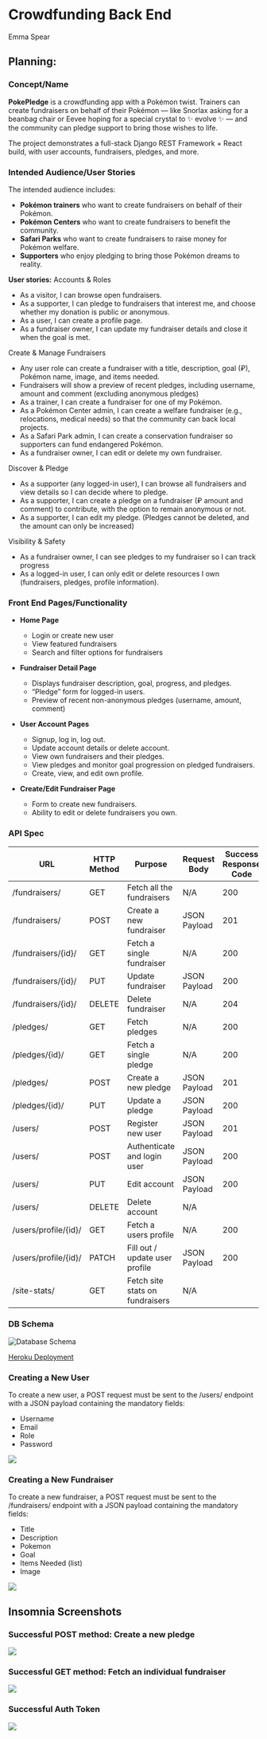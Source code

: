 # Crowdfunding Back End
Emma Spear

## Planning:
### Concept/Name
**PokePledge** is a crowdfunding app with a Pokémon twist. 
Trainers can create fundraisers on behalf of their Pokémon — like Snorlax asking for a beanbag chair or Eevee hoping for a special crystal to ✨ evolve ✨ — and the community can pledge support to bring those wishes to life.  

The project demonstrates a full-stack Django REST Framework + React build, with user accounts, fundraisers, pledges, and more.

### Intended Audience/User Stories
The intended audience includes:
- **Pokémon trainers** who want to create fundraisers on behalf of their Pokémon. 
- **Pokémon Centers** who want to create fundraisers to benefit the community.
- **Safari Parks** who want to create fundraisers to raise money for Pokémon welfare. 
- **Supporters** who enjoy pledging to bring those Pokémon dreams to reality.  

**User stories:**
Accounts & Roles
- As a visitor, I can browse open fundraisers.
- As a supporter, I can pledge to fundraisers that interest me, and choose whether my donation is public or anonymous.
- As a user, I can create a profile page.
- As a fundraiser owner, I can update my fundraiser details and close it when the goal is met.

Create & Manage Fundraisers
- Any user role can create a fundraiser with a title, description, goal (₽), Pokémon name, image, and items needed. 
- Fundraisers will show a preview of recent pledges, including username, amount and comment (excluding anonymous pledges)
- As a trainer, I can create a fundraiser for one of my Pokémon. 
- As a Pokémon Center admin, I can create a welfare fundraiser (e.g., relocations, medical needs) so that the community can back local projects.
- As a Safari Park admin, I can create a conservation fundraiser so supporters can fund endangered Pokémon.
- As a fundraiser owner, I can edit or delete my own fundraiser.

Discover & Pledge
- As a supporter (any logged-in user), I can browse all fundraisers and view details so I can decide where to pledge.
- As a supporter, I can create a pledge on a fundraiser (₽ amount and comment) to contribute, with the option to remain anonymous or not.
- As a supporter, I can edit my pledge. (Pledges cannot be deleted, and the amount can only be increased)

Visibility & Safety
- As a fundraiser owner, I can see pledges to my fundraiser so I can track progress
- As a logged-in user, I can only edit or delete resources I own (fundraisers, pledges, profile information).


### Front End Pages/Functionality
- **Home Page**
  - Login or create new user
  - View featured fundraisers
  - Search and filter options for fundraisers

- **Fundraiser Detail Page**
  - Displays fundraiser description, goal, progress, and pledges.  
  - “Pledge” form for logged-in users.  
  - Preview of recent non-anonymous pledges (username, amount, comment)

- **User Account Pages**
  - Signup, log in, log out. 
  - Update account details or delete account.
  - View own fundraisers and their pledges. 
  - View pledges and monitor goal progression on pledged fundraisers.
  - Create, view, and edit own profile.

- **Create/Edit Fundraiser Page**
  - Form to create new fundraisers.
  - Ability to edit or delete fundraisers you own. 

### API Spec


| URL                  | HTTP Method | Purpose                        | Request Body | Success Response Code | Authentication/Authorisation |
| -------------------- | ----------- | ------------------------------ | ------------ | --------------------- | ---------------------------- |
| /fundraisers/        | GET         | Fetch all the fundraisers      | N/A          | 200                   | None                         |
| /fundraisers/        | POST        | Create a new fundraiser        | JSON Payload | 201                   | Any logged in user           |
| /fundraisers/{id}/   | GET         | Fetch a single fundraiser      | N/A          | 200                   | None                         |
| /fundraisers/{id}/   | PUT         | Update fundraiser              | JSON Payload | 200                   | Fundraiser owner             |
| /fundraisers/{id}/   | DELETE      | Delete fundraiser              | N/A          | 204                   | Fundraiser owner             |
| /pledges/            | GET         | Fetch pledges                  | N/A          | 200                   | None                         |
| /pledges/{id}/       | GET         | Fetch a single pledge          | N/A          | 200                   | None                         |
| /pledges/            | POST        | Create a new pledge            | JSON Payload | 201                   | Any logged in user           |
| /pledges/{id}/       | PUT         | Update a pledge                | JSON Payload | 200                   | Pledge owner                 |
| /users/              | POST        | Register new user              | JSON Payload | 201                   | None                         |
| /users/              | POST        | Authenticate and login user    | JSON Payload | 200                   | None                         |
| /users/              | PUT         | Edit account                   | JSON Payload | 200                   | Account owner                |
| /users/              | DELETE      | Delete account                 | N/A          |                       | Account owner                |
| /users/profile/{id}/ | GET         | Fetch a users profile          | N/A          | 200                   | Any logged in user           |
| /users/profile/{id}/ | PATCH         | Fill out / update user profile | JSON Payload | 200                   | Profile owner                |
|/site-stats/ | GET | Fetch site stats on fundraisers | N/A | 
### DB Schema
![Database Schema](database.drawio.svg)

[Heroku Deployment](https://pokepledge-8bbc7b3617c3.herokuapp.com/)

### Creating a New User
To create a new user, a POST request must be sent to the /users/ endpoint with a JSON payload containing the mandatory fields:
- Username
- Email
- Role
- Password
  
![](./images/Post-Create-User.png)

### Creating a New Fundraiser
To create a new fundraiser, a POST request must be sent to the /fundraisers/ endpoint with a JSON payload containing the mandatory fields:
- Title
- Description
- Pokemon
- Goal
- Items Needed (list)
- Image 

![](./images/Post-Create-Fundraiser.png)

## Insomnia Screenshots
### Successful POST method: Create a new pledge
![](./images/Post-Create-Pledge.png)

### Successful GET method: Fetch an individual fundraiser
![](./images/Get-Individual-Fundraiser.png)

### Successful Auth Token
![](./images/Get-Auth-Token.png)
